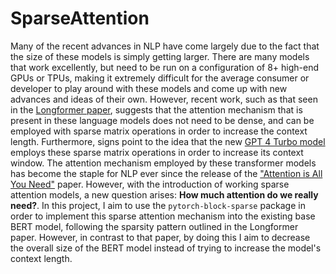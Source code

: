 # SparseAttention

Many of the recent advances in NLP have come largely due to the fact that the size of these models is simply getting larger. There are many models that work excellently, but need to be run on a configuration of 8+ high-end GPUs or TPUs, making it extremely difficult for the average consumer or developer to play around with these models and come up with new advances and ideas of their own. However, recent work, such as that seen in the [Longformer paper](https://arxiv.org/pdf/2004.05150.pdf), suggests that the attention mechanism that is present in these language models does not need to be dense, and can be employed with sparse matrix operations in order to increase the context length. Furthermore, signs point to the idea that the new [GPT 4 Turbo model](https://help.openai.com/en/articles/8555510-gpt-4-turbo) employs these sparse matrix operations in order to increase its context window. The attention mechanism employed by these transformer models has become the staple for NLP ever since the release of the ["Attention is All You Need"](https://arxiv.org/pdf/1706.03762.pdf) paper. However, with the introduction of working sparse attention models, a new question arises: **How much attention do we really need?**. In this project, I aim to use the `pytorch-block-sparse` package in order to implement this sparse attention mechanism into the existing base BERT model, following the sparsity pattern outlined in the Longformer paper. However, in contrast to that paper, by doing this I aim to decrease the overall size of the BERT model instead of trying to increase the model's context length.